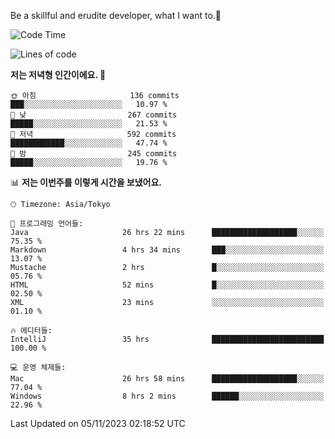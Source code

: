 Be a skillful and erudite developer, what I want to.👶

<!--START_SECTION:waka-->
![Code Time](http://img.shields.io/badge/Code%20Time-78%20hrs%2034%20mins-blue)

![Lines of code](https://img.shields.io/badge/%EC%A0%80%EB%8A%94%20%EC%97%AC%ED%83%9C%EA%B9%8C%EC%A7%80%20-726.2%20thousand%20%EC%A4%84%EC%9D%98%20%EC%BD%94%EB%93%9C%EB%A5%BC%20%EC%9E%91%EC%84%B1%ED%96%88%EC%96%B4%EC%9A%94.-blue)

**저는 저녁형 인간이에요. 🦉** 

```text
🌞 아침                     136 commits         ███░░░░░░░░░░░░░░░░░░░░░░   10.97 % 
🌆 낮　                     267 commits         █████░░░░░░░░░░░░░░░░░░░░   21.53 % 
🌃 저녁                     592 commits         ████████████░░░░░░░░░░░░░   47.74 % 
🌙 밤　                     245 commits         █████░░░░░░░░░░░░░░░░░░░░   19.76 % 
```


📊 **저는 이번주를 이렇게 시간을 보냈어요.** 

```text
🕑︎ Timezone: Asia/Tokyo

💬 프로그래밍 언어들: 
Java                     26 hrs 22 mins      ███████████████████░░░░░░   75.35 % 
Markdown                 4 hrs 34 mins       ███░░░░░░░░░░░░░░░░░░░░░░   13.07 % 
Mustache                 2 hrs               █░░░░░░░░░░░░░░░░░░░░░░░░   05.76 % 
HTML                     52 mins             █░░░░░░░░░░░░░░░░░░░░░░░░   02.50 % 
XML                      23 mins             ░░░░░░░░░░░░░░░░░░░░░░░░░   01.10 % 

🔥 에디터들: 
IntelliJ                 35 hrs              █████████████████████████   100.00 % 

💻 운영 체제들: 
Mac                      26 hrs 58 mins      ███████████████████░░░░░░   77.04 % 
Windows                  8 hrs 2 mins        ██████░░░░░░░░░░░░░░░░░░░   22.96 % 
```


 Last Updated on 05/11/2023 02:18:52 UTC
<!--END_SECTION:waka-->
